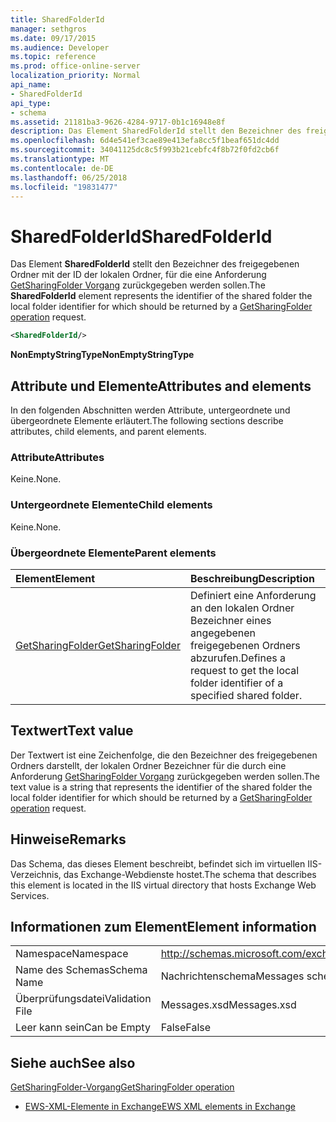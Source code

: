 ```yaml
---
title: SharedFolderId
manager: sethgros
ms.date: 09/17/2015
ms.audience: Developer
ms.topic: reference
ms.prod: office-online-server
localization_priority: Normal
api_name:
- SharedFolderId
api_type:
- schema
ms.assetid: 21181ba3-9626-4284-9717-0b1c16948e8f
description: Das Element SharedFolderId stellt den Bezeichner des freigegebenen Ordner mit der ID der lokalen Ordner, für die durch die Anforderung einer GetSharingFolder-Operation zurückgegeben werden sollen.
ms.openlocfilehash: 6d4e541ef3cae89e413efa8cc5f1beaf651dc4dd
ms.sourcegitcommit: 34041125dc8c5f993b21cebfc4f8b72f0fd2cb6f
ms.translationtype: MT
ms.contentlocale: de-DE
ms.lasthandoff: 06/25/2018
ms.locfileid: "19831477"
---
```

# <a name="sharedfolderid"></a><span data-ttu-id="79c1e-103">SharedFolderId</span><span class="sxs-lookup"><span data-stu-id="79c1e-103">SharedFolderId</span></span>

<span data-ttu-id="79c1e-104">Das Element **SharedFolderId** stellt den Bezeichner des freigegebenen Ordner mit der ID der lokalen Ordner, für die eine Anforderung [GetSharingFolder Vorgang](getsharingfolder-operation.md) zurückgegeben werden sollen.</span><span class="sxs-lookup"><span data-stu-id="79c1e-104">The **SharedFolderId** element represents the identifier of the shared folder the local folder identifier for which should be returned by a [GetSharingFolder operation](getsharingfolder-operation.md) request.</span></span> 
  
```xml
<SharedFolderId/>
```

 <span data-ttu-id="79c1e-105">**NonEmptyStringType**</span><span class="sxs-lookup"><span data-stu-id="79c1e-105">**NonEmptyStringType**</span></span>
## <a name="attributes-and-elements"></a><span data-ttu-id="79c1e-106">Attribute und Elemente</span><span class="sxs-lookup"><span data-stu-id="79c1e-106">Attributes and elements</span></span>

<span data-ttu-id="79c1e-107">In den folgenden Abschnitten werden Attribute, untergeordnete und übergeordnete Elemente erläutert.</span><span class="sxs-lookup"><span data-stu-id="79c1e-107">The following sections describe attributes, child elements, and parent elements.</span></span>
  
### <a name="attributes"></a><span data-ttu-id="79c1e-108">Attribute</span><span class="sxs-lookup"><span data-stu-id="79c1e-108">Attributes</span></span>

<span data-ttu-id="79c1e-109">Keine.</span><span class="sxs-lookup"><span data-stu-id="79c1e-109">None.</span></span>
  
### <a name="child-elements"></a><span data-ttu-id="79c1e-110">Untergeordnete Elemente</span><span class="sxs-lookup"><span data-stu-id="79c1e-110">Child elements</span></span>

<span data-ttu-id="79c1e-111">Keine.</span><span class="sxs-lookup"><span data-stu-id="79c1e-111">None.</span></span>
  
### <a name="parent-elements"></a><span data-ttu-id="79c1e-112">Übergeordnete Elemente</span><span class="sxs-lookup"><span data-stu-id="79c1e-112">Parent elements</span></span>

|<span data-ttu-id="79c1e-113">**Element**</span><span class="sxs-lookup"><span data-stu-id="79c1e-113">**Element**</span></span>|<span data-ttu-id="79c1e-114">**Beschreibung**</span><span class="sxs-lookup"><span data-stu-id="79c1e-114">**Description**</span></span>|
|:-----|:-----|
|[<span data-ttu-id="79c1e-115">GetSharingFolder</span><span class="sxs-lookup"><span data-stu-id="79c1e-115">GetSharingFolder</span></span>](getsharingfolder.md) <br/> |<span data-ttu-id="79c1e-116">Definiert eine Anforderung an den lokalen Ordner Bezeichner eines angegebenen freigegebenen Ordners abzurufen.</span><span class="sxs-lookup"><span data-stu-id="79c1e-116">Defines a request to get the local folder identifier of a specified shared folder.</span></span>  <br/> |
   
## <a name="text-value"></a><span data-ttu-id="79c1e-117">Textwert</span><span class="sxs-lookup"><span data-stu-id="79c1e-117">Text value</span></span>

<span data-ttu-id="79c1e-118">Der Textwert ist eine Zeichenfolge, die den Bezeichner des freigegebenen Ordners darstellt, der lokalen Ordner Bezeichner für die durch eine Anforderung [GetSharingFolder Vorgang](getsharingfolder-operation.md) zurückgegeben werden sollen.</span><span class="sxs-lookup"><span data-stu-id="79c1e-118">The text value is a string that represents the identifier of the shared folder the local folder identifier for which should be returned by a [GetSharingFolder operation](getsharingfolder-operation.md) request.</span></span> 
  
## <a name="remarks"></a><span data-ttu-id="79c1e-119">Hinweise</span><span class="sxs-lookup"><span data-stu-id="79c1e-119">Remarks</span></span>

<span data-ttu-id="79c1e-120">Das Schema, das dieses Element beschreibt, befindet sich im virtuellen IIS-Verzeichnis, das Exchange-Webdienste hostet.</span><span class="sxs-lookup"><span data-stu-id="79c1e-120">The schema that describes this element is located in the IIS virtual directory that hosts Exchange Web Services.</span></span>
  
## <a name="element-information"></a><span data-ttu-id="79c1e-121">Informationen zum Element</span><span class="sxs-lookup"><span data-stu-id="79c1e-121">Element information</span></span>

|||
|:-----|:-----|
|<span data-ttu-id="79c1e-122">Namespace</span><span class="sxs-lookup"><span data-stu-id="79c1e-122">Namespace</span></span>  <br/> |http://schemas.microsoft.com/exchange/services/2006/messages  <br/> |
|<span data-ttu-id="79c1e-123">Name des Schemas</span><span class="sxs-lookup"><span data-stu-id="79c1e-123">Schema Name</span></span>  <br/> |<span data-ttu-id="79c1e-124">Nachrichtenschema</span><span class="sxs-lookup"><span data-stu-id="79c1e-124">Messages schema</span></span>  <br/> |
|<span data-ttu-id="79c1e-125">Überprüfungsdatei</span><span class="sxs-lookup"><span data-stu-id="79c1e-125">Validation File</span></span>  <br/> |<span data-ttu-id="79c1e-126">Messages.xsd</span><span class="sxs-lookup"><span data-stu-id="79c1e-126">Messages.xsd</span></span>  <br/> |
|<span data-ttu-id="79c1e-127">Leer kann sein</span><span class="sxs-lookup"><span data-stu-id="79c1e-127">Can be Empty</span></span>  <br/> |<span data-ttu-id="79c1e-128">False</span><span class="sxs-lookup"><span data-stu-id="79c1e-128">False</span></span>  <br/> |
   
## <a name="see-also"></a><span data-ttu-id="79c1e-129">Siehe auch</span><span class="sxs-lookup"><span data-stu-id="79c1e-129">See also</span></span>



[<span data-ttu-id="79c1e-130">GetSharingFolder-Vorgang</span><span class="sxs-lookup"><span data-stu-id="79c1e-130">GetSharingFolder operation</span></span>](getsharingfolder-operation.md)


- [<span data-ttu-id="79c1e-131">EWS-XML-Elemente in Exchange</span><span class="sxs-lookup"><span data-stu-id="79c1e-131">EWS XML elements in Exchange</span></span>](ews-xml-elements-in-exchange.md)

